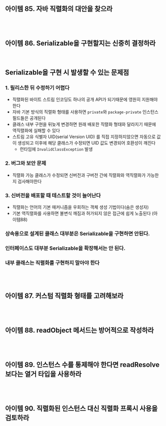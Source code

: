 ## 아이템 85. 자바 직렬화의 대안을 찾으라


<br></br>
## 아이템 86. Serializable을 구현할지는 신중히 결정하라
<br>

## Serializable을 구현 시 발생할 수 있는 문제점

### 1. 릴리스한 뒤 수정하기 어렵다

- 직렬화된 바이트 스트림 인코딩도 하나의 공개 API가 되기때문에 영원히 지원해야 한다
- 자바 기본 방식의 직렬화 형태를 사용하면 `private`와 `package-private` 인스턴스 필드들은 공개된다
- 클래스 내부 구현을 뒤늦게 변경하면 원래 배포한 직렬화 형태와 달라지기 때문에 역직렬화에 실패할 수 있다
- 스트림 고유 식별자 UID(serial Version UID) 를 직접 지정하지않으면 자동으로 값이 생성되고 이후에 해당 클래스가 수정되면 UID 값도 변경되어 호환성이 깨진다
  - 런타임에 `InvalidClassException` 발생

### 2. 버그와 보안 문제

- 직렬화 가능 클래스가 수정되면 신버전과 구버전 간에 직렬화와 역직렬화가 가능한지 검사해야한다

### 3. 신버전을 배포할 때 테스트할 것이 늘어난다

- 직렬화는 언어의 기본 매커니즘을 우회하는 객체 생성 기법이다(숨은 생성자)
- 기본 역직렬화를 사용하면 불변식 깨짐과 허가되지 않은 접근에 쉽게 노출된다 (아이템88)

### 상속용으로 설계된 클래스 대부분은 Serializable을 구현하면 안된다.

### 인터페이스도 대부분 Serializable을 확장해서는 안 된다.

### 내부 클래스는 직렬화를 구현하지 말아야 한다


<br></br>
## 아이템 87. 커스텀 직렬화 형태를 고려해보라


<br></br>
## 아이템 88. readObject 메서드는 방어적으로 작성하라


<br></br>
## 아이템 89. 인스턴스 수를 통제해야 한다면 readResolve보다는 열거 타입을 사용하라


<br></br>
## 아이템 90. 직렬화된 인스턴스 대신 직렬화 프록시 사용을 검토하라



